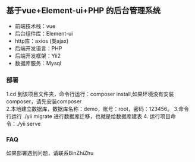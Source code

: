 ## 基于vue+Element-ui+PHP 的后台管理系统

- 前端技术栈：vue
- 后台组件库：Element-ui
- http库：axios (类ajax)
- 后端开发语言：PHP
- 后端开发框架：Yii2
- 数据库服务：Mysql

### 部署

1.cd 到该项目文件夹，命令行运行：composer install,如果环境没有安装composer，请先安装composer  
2.本地建立数据库，数据库名称：demo，账号：root，密码：123456。
3.命令行运行 ./yii migrate 进行数据库迁移，也就是给数据库建表
4. 运行项目命令：./yii serve 


### FAQ

如果部署遇到问题，请联系BinZhiZhu




